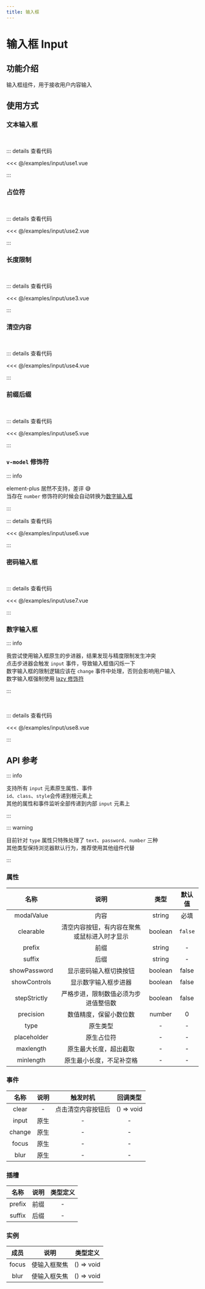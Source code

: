 ```yaml
---
title: 输入框
---
```


# 输入框 Input

## 功能介绍

输入框组件，用于接收用户内容输入

## 使用方式

### 文本输入框

<br />
<InputUse1 />

::: details 查看代码

<<< @/examples/input/use1.vue

:::

### 占位符

<br />
<InputUse2 />

::: details 查看代码

<<< @/examples/input/use2.vue

:::

### 长度限制

<br />
<InputUse3 />

::: details 查看代码

<<< @/examples/input/use3.vue

:::

### 清空内容

<br />
<InputUse4 />

::: details 查看代码

<<< @/examples/input/use4.vue

:::

### 前缀后缀

<br />
<InputUse5 />

::: details 查看代码

<<< @/examples/input/use5.vue

:::

### `v-model` 修饰符

::: info

element-plus 居然不支持，差评 😅  
当存在 `number` 修饰符的时候会自动转换为[数字输入框](#数字输入框)

:::
<br />
<InputUse6 />

::: details 查看代码

<<< @/examples/input/use6.vue

:::

### 密码输入框

<br />
<InputUse7 />

::: details 查看代码

<<< @/examples/input/use7.vue

:::

### 数字输入框

::: info

我尝试使用输入框原生的步进器，结果发现与精度限制发生冲突  
点击步进器会触发 `input` 事件，导致输入框值闪烁一下  
数字输入框的限制逻辑应该在 `change` 事件中处理，否则会影响用户输入  
数字输入框强制使用 [lazy 修饰符](#v-model-修饰符)

:::

<br />
<InputUse8 />

::: details 查看代码

<<< @/examples/input/use8.vue

:::

## API 参考

::: info

支持所有 `input` 元素原生属性、事件  
`id`、`class`、`style`会传递到根元素上  
其他的属性和事件监听全部传递到内部 `input` 元素上

:::

::: warning

目前针对 `type` 属性只特殊处理了 `text`、`password`、`number` 三种  
其他类型保持浏览器默认行为，推荐使用其他组件代替

:::

### 属性

|     名称     |                     说明                     |  类型   | 默认值  |
| :----------: | :------------------------------------------: | :-----: | :-----: |
|  modalValue  |                     内容                     | string  |  必填   |
|  clearable   | 清空内容按钮，有内容在聚焦或鼠标进入时才显示 | boolean | `false` |
|    prefix    |                     前缀                     | string  |    -    |
|    suffix    |                     后缀                     | string  |    -    |
| showPassword |            显示密码输入框切换按钮            | boolean |  false  |
| showControls |             显示数字输入框步进器             | boolean |  false  |
| stepStrictly |     严格步进，限制数值必须为步进值整倍数     | boolean |  false  |
|  precision   |            数值精度，保留小数位数            | number  |    0    |
|     type     |                   原生类型                   |    -    |    -    |
| placeholder  |                  原生占位符                  |    -    |    -    |
|  maxlength   |            原生最大长度，超出截取            |    -    |    -    |
|  minlength   |           原生最小长度，不足补空格           |    -    |    -    |

### 事件

|  名称  | 说明 |      触发时机      |  回调类型  |
| :----: | :--: | :----------------: | :--------: |
| clear  |  -   | 点击清空内容按钮后 | () => void |
| input  | 原生 |         -          |     -      |
| change | 原生 |         -          |     -      |
| focus  | 原生 |         -          |     -      |
|  blur  | 原生 |         -          |     -      |

### 插槽

|  名称  | 说明 | 类型定义 |
| :----: | :--: | :------: |
| prefix | 前缀 |    -     |
| suffix | 后缀 |    -     |

### 实例

| 成员  |     说明     |  类型定义  |
| :---: | :----------: | :--------: |
| focus | 使输入框聚焦 | () => void |
| blur  | 使输入框失焦 | () => void |

<script setup>
import InputUse1 from './use1.vue';
import InputUse2 from './use2.vue';
import InputUse3 from './use3.vue';
import InputUse4 from './use4.vue';
import InputUse5 from './use5.vue';
import InputUse6 from './use6.vue';
import InputUse7 from './use7.vue';
import InputUse8 from './use8.vue';
</script>
